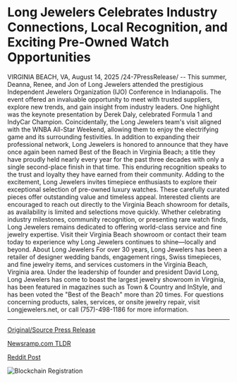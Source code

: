 # Long Jewelers Celebrates Industry Connections, Local Recognition, and Exciting Pre-Owned Watch Opportunities

VIRGINIA BEACH, VA, August 14, 2025 /24-7PressRelease/ -- This summer, Deanna, Renee, and Jon of Long Jewelers attended the prestigious Independent Jewelers Organization (IJO) Conference in Indianapolis. The event offered an invaluable opportunity to meet with trusted suppliers, explore new trends, and gain insight from industry leaders. One highlight was the keynote presentation by Derek Daly, celebrated Formula 1 and IndyCar Champion. Coincidentally, the Long Jewelers team's visit aligned with the WNBA All-Star Weekend, allowing them to enjoy the electrifying game and its surrounding festivities.  In addition to expanding their professional network, Long Jewelers is honored to announce that they have once again been named Best of the Beach in Virginia Beach; a title they have proudly held nearly every year for the past three decades with only a single second-place finish in that time. This enduring recognition speaks to the trust and loyalty they have earned from their community.  Adding to the excitement, Long Jewelers invites timepiece enthusiasts to explore their exceptional selection of pre-owned luxury watches. These carefully curated pieces offer outstanding value and timeless appeal. Interested clients are encouraged to reach out directly to the Virginia Beach showroom for details, as availability is limited and selections move quickly.  Whether celebrating industry milestones, community recognition, or presenting rare watch finds, Long Jewelers remains dedicated to offering world-class service and fine jewelry expertise. Visit their Virginia Beach showroom or contact their team today to experience why Long Jewelers continues to shine—locally and beyond.  About Long Jewelers For over 30 years, Long Jewelers has been a retailer of designer wedding bands, engagement rings, Swiss timepieces, and fine jewelry items, and services customers in the Virginia Beach, Virginia area. Under the leadership of founder and president David Long, Long Jewelers has come to boast the largest jewelry showroom in Virginia, has been featured in magazines such as Town & Country and InStyle, and has been voted the "Best of the Beach" more than 20 times. For questions concerning products, sales, services, or onsite jewelry repair, visit Longjewelers.net, or call (757)-498-1186 for more information. 

---

[Original/Source Press Release](https://www.24-7pressrelease.com/press-release/525847/long-jewelers-celebrates-industry-connections-local-recognition-and-exciting-pre-owned-watch-opportunities)
                    

[Newsramp.com TLDR](https://newsramp.com/curated-news/long-jewelers-shines-at-ijo-conference-wins-best-of-the-beach-again/900f4b08f05a70d72b3788ee332a482c) 

 



[Reddit Post](https://www.reddit.com/r/Lifestyle_Culture/comments/1mptsh0/long_jewelers_shines_at_ijo_conference_wins_best/) 



![Blockchain Registration](https://cdn.newsramp.app/24-7PressRelease/qrcode/258/14/sagetQoY.webp)